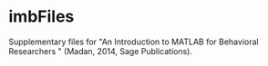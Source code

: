 # imbFiles
Supplementary files for "An Introduction to MATLAB for Behavioral Researchers " (Madan, 2014, Sage Publications).
